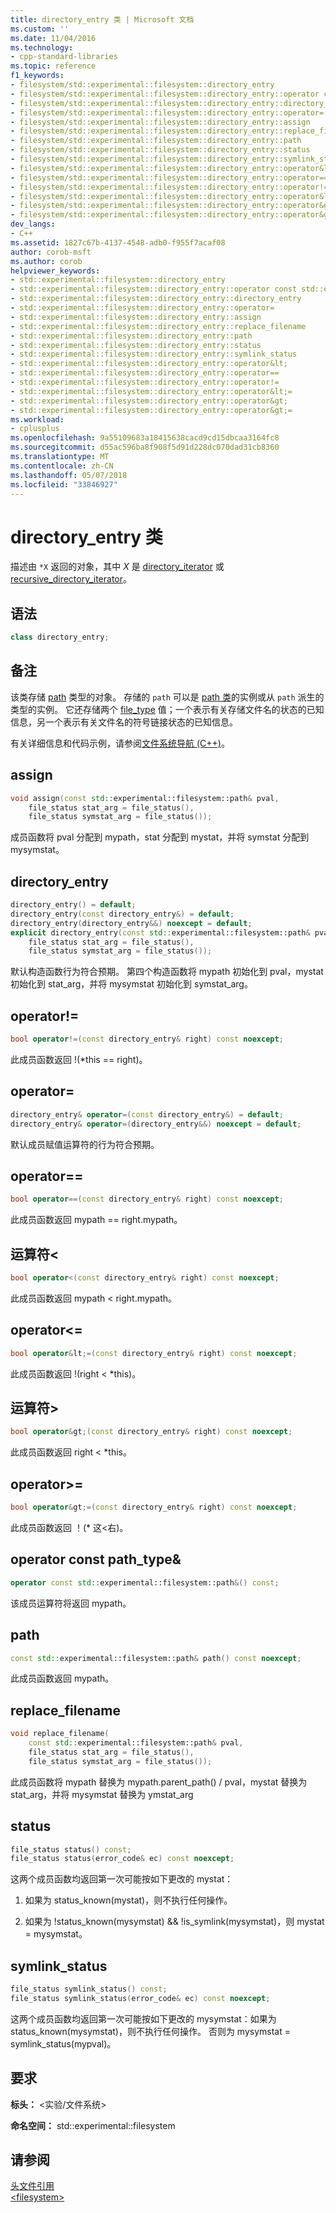 ```yaml
---
title: directory_entry 类 | Microsoft 文档
ms.custom: ''
ms.date: 11/04/2016
ms.technology:
- cpp-standard-libraries
ms.topic: reference
f1_keywords:
- filesystem/std::experimental::filesystem::directory_entry
- filesystem/std::experimental::filesystem::directory_entry::operator const std::experimental::filesystem::path &
- filesystem/std::experimental::filesystem::directory_entry::directory_entry
- filesystem/std::experimental::filesystem::directory_entry::operator=
- filesystem/std::experimental::filesystem::directory_entry::assign
- filesystem/std::experimental::filesystem::directory_entry::replace_filename
- filesystem/std::experimental::filesystem::directory_entry::path
- filesystem/std::experimental::filesystem::directory_entry::status
- filesystem/std::experimental::filesystem::directory_entry::symlink_status
- filesystem/std::experimental::filesystem::directory_entry::operator&lt;
- filesystem/std::experimental::filesystem::directory_entry::operator==
- filesystem/std::experimental::filesystem::directory_entry::operator!=
- filesystem/std::experimental::filesystem::directory_entry::operator&lt;=
- filesystem/std::experimental::filesystem::directory_entry::operator&gt;
- filesystem/std::experimental::filesystem::directory_entry::operator&gt;=
dev_langs:
- C++
ms.assetid: 1827c67b-4137-4548-adb0-f955f7acaf08
author: corob-msft
ms.author: corob
helpviewer_keywords:
- std::experimental::filesystem::directory_entry
- std::experimental::filesystem::directory_entry::operator const std::experimental::filesystem::path &
- std::experimental::filesystem::directory_entry::directory_entry
- std::experimental::filesystem::directory_entry::operator=
- std::experimental::filesystem::directory_entry::assign
- std::experimental::filesystem::directory_entry::replace_filename
- std::experimental::filesystem::directory_entry::path
- std::experimental::filesystem::directory_entry::status
- std::experimental::filesystem::directory_entry::symlink_status
- std::experimental::filesystem::directory_entry::operator&lt;
- std::experimental::filesystem::directory_entry::operator==
- std::experimental::filesystem::directory_entry::operator!=
- std::experimental::filesystem::directory_entry::operator&lt;=
- std::experimental::filesystem::directory_entry::operator&gt;
- std::experimental::filesystem::directory_entry::operator&gt;=
ms.workload:
- cplusplus
ms.openlocfilehash: 9a55109683a18415638cacd9cd15dbcaa3164fc8
ms.sourcegitcommit: d55ac596ba8f908f5d91d228dc070dad31cb8360
ms.translationtype: MT
ms.contentlocale: zh-CN
ms.lasthandoff: 05/07/2018
ms.locfileid: "33846927"
---
```

# <a name="directoryentry-class"></a>directory_entry 类

描述由 `*X` 返回的对象，其中 *X* 是 [directory_iterator](../standard-library/directory-iterator-class.md) 或 [recursive_directory_iterator](../standard-library/recursive-directory-iterator-class.md)。

## <a name="syntax"></a>语法

```cpp
class directory_entry;
```

## <a name="remarks"></a>备注

该类存储 [path](../standard-library/path-class.md) 类型的对象。 存储的 `path` 可以是 [path 类](../standard-library/path-class.md)的实例或从 `path` 派生的类型的实例。 它还存储两个 [file_type](../standard-library/filesystem-enumerations.md#file_type) 值；一个表示有关存储文件名的状态的已知信息，另一个表示有关文件名的符号链接状态的已知信息。

有关详细信息和代码示例，请参阅[文件系统导航 (C++)](../standard-library/file-system-navigation.md)。

## <a name="assign"></a>assign

```cpp
void assign(const std::experimental::filesystem::path& pval,
    file_status stat_arg = file_status(),
    file_status symstat_arg = file_status());
```

成员函数将 pval 分配到 mypath，stat 分配到 mystat，并将 symstat 分配到 mysymstat。

## <a name="directoryentry"></a>directory_entry

```cpp
directory_entry() = default;
directory_entry(const directory_entry&) = default;
directory_entry(directory_entry&&) noexcept = default;
explicit directory_entry(const std::experimental::filesystem::path& pval,
    file_status stat_arg = file_status(),
    file_status symstat_arg = file_status());
```

默认构造函数行为符合预期。 第四个构造函数将 mypath 初始化到 pval，mystat 初始化到 stat_arg，并将 mysymstat 初始化到 symstat_arg。

## <a name="operator"></a>operator!=

```cpp
bool operator!=(const directory_entry& right) const noexcept;
```

此成员函数返回 !(*this == right)。

## <a name="operator"></a>operator=

```cpp
directory_entry& operator=(const directory_entry&) = default;
directory_entry& operator=(directory_entry&&) noexcept = default;
```

默认成员赋值运算符的行为符合预期。

## <a name="operator"></a>operator==

```cpp
bool operator==(const directory_entry& right) const noexcept;
```

此成员函数返回 mypath == right.mypath。

## <a name="operatorlt"></a>运算符&lt;

```cpp
bool operator<(const directory_entry& right) const noexcept;
```

此成员函数返回 mypath &lt; right.mypath。

## <a name="operatorlt"></a>operator&lt;=

```cpp
bool operator&lt;=(const directory_entry& right) const noexcept;
```

此成员函数返回 !(right \< *this)。

## <a name="operatorgt"></a>运算符&gt;

```cpp
bool operator&gt;(const directory_entry& right) const noexcept;
```

此成员函数返回 right \< *this。

## <a name="operatorgt"></a>operator&gt;=

```cpp
bool operator&gt;=(const directory_entry& right) const noexcept;
```

此成员函数返回 ！(* 这\<右)。

## <a name="operator-const-pathtype"></a>operator const path_type&

```cpp
operator const std::experimental::filesystem::path&() const;
```

该成员运算符将返回 mypath。

## <a name="path"></a>path

```cpp
const std::experimental::filesystem::path& path() const noexcept;
```

此成员函数返回 mypath。

## <a name="replacefilename"></a>replace_filename

```cpp
void replace_filename(
    const std::experimental::filesystem::path& pval,
    file_status stat_arg = file_status(),
    file_status symstat_arg = file_status());
```

此成员函数将 mypath 替换为 mypath.parent_path() / pval，mystat 替换为 stat_arg，并将 mysymstat 替换为 ymstat_arg

## <a name="status"></a>status

```cpp
file_status status() const;
file_status status(error_code& ec) const noexcept;
```

这两个成员函数均返回第一次可能按如下更改的 mystat：

1. 如果为 status_known(mystat)，则不执行任何操作。

1. 如果为 !status_known(mysymstat) && !is_symlink(mysymstat)，则 mystat = mysymstat。

## <a name="symlinkstatus"></a>symlink_status

```cpp
file_status symlink_status() const;
file_status symlink_status(error_code& ec) const noexcept;
```

这两个成员函数均返回第一次可能按如下更改的 mysymstat：如果为 status_known(mysymstat)，则不执行任何操作。 否则为 mysymstat = symlink_status(mypval)。

## <a name="requirements"></a>要求

**标头：** \<实验/文件系统&gt;

**命名空间：** std::experimental::filesystem

## <a name="see-also"></a>请参阅

[头文件引用](../standard-library/cpp-standard-library-header-files.md)<br/>
[\<filesystem&gt;](../standard-library/filesystem.md)<br/>
